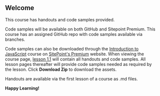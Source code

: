 ## Welcome
This course has handouts and code samples provided.

Code samples will be available on both GitHub and Sitepoint Premium. This course has an assigned GitHub repo with code samples available via branches. 

Code samples can also be downloaded through the [Introduction to JavaScript](https://www.sitepoint.com/premium/courses/introduction-to-javascript-2908) course on [SitePoint's Premium](https://sitepoint.com/premium) website. When viewing the course page, [lesson 1.1](https://github.com/learnable-content/introduction-to-javascript/tree/lesson1.1) will contain all handouts and code samples. All lesson pages thereafter will provide code samples needed as required by the lesson. Click **Download Zip** to download the assets.

Handouts are available via the first lesson of a course as .md files.

**Happy Learning!**
